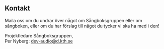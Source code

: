 ## Kontakt

Maila oss om du undrar över något om Sångboksgruppen eller om sångboken, eller om du har förslag till något du tycker vi ska ha med i den!

Projektledare Sångboksgruppen, <br>
Per Nyberg: dev-audio@d.kth.se <br>
